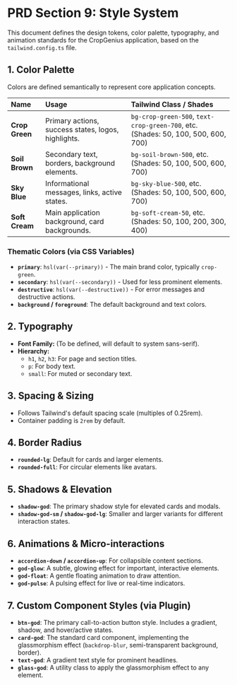 # PRD Section 9: Style System

This document defines the design tokens, color palette, typography, and animation standards for the CropGenius application, based on the `tailwind.config.ts` file.

## 1. Color Palette

Colors are defined semantically to represent core application concepts.

| Name | Usage | Tailwind Class / Shades |
| :--- | :--- | :--- |
| **Crop Green** | Primary actions, success states, logos, highlights. | `bg-crop-green-500`, `text-crop-green-700`, etc. (Shades: 50, 100, 500, 600, 700) |
| **Soil Brown** | Secondary text, borders, background elements. | `bg-soil-brown-500`, etc. (Shades: 50, 100, 500, 600, 700) |
| **Sky Blue** | Informational messages, links, active states. | `bg-sky-blue-500`, etc. (Shades: 50, 100, 500, 600, 700) |
| **Soft Cream** | Main application background, card backgrounds. | `bg-soft-cream-50`, etc. (Shades: 50, 100, 200, 300, 400) |

### Thematic Colors (via CSS Variables)
-   **`primary`**: `hsl(var(--primary))` - The main brand color, typically `crop-green`.
-   **`secondary`**: `hsl(var(--secondary))` - Used for less prominent elements.
-   **`destructive`**: `hsl(var(--destructive))` - For error messages and destructive actions.
-   **`background` / `foreground`**: The default background and text colors.

## 2. Typography

-   **Font Family:** (To be defined, will default to system sans-serif).
-   **Hierarchy:**
    -   `h1`, `h2`, `h3`: For page and section titles.
    -   `p`: For body text.
    -   `small`: For muted or secondary text.

## 3. Spacing & Sizing

-   Follows Tailwind's default spacing scale (multiples of 0.25rem).
-   Container padding is `2rem` by default.

## 4. Border Radius

-   **`rounded-lg`**: Default for cards and larger elements.
-   **`rounded-full`**: For circular elements like avatars.

## 5. Shadows & Elevation

-   **`shadow-god`**: The primary shadow style for elevated cards and modals.
-   **`shadow-god-sm` / `shadow-god-lg`**: Smaller and larger variants for different interaction states.

## 6. Animations & Micro-interactions

-   **`accordion-down` / `accordion-up`**: For collapsible content sections.
-   **`god-glow`**: A subtle, glowing effect for important, interactive elements.
-   **`god-float`**: A gentle floating animation to draw attention.
-   **`god-pulse`**: A pulsing effect for live or real-time indicators.

## 7. Custom Component Styles (via Plugin)

-   **`btn-god`**: The primary call-to-action button style. Includes a gradient, shadow, and hover/active states.
-   **`card-god`**: The standard card component, implementing the glassmorphism effect (`backdrop-blur`, semi-transparent background, border).
-   **`text-god`**: A gradient text style for prominent headlines.
-   **`glass-god`**: A utility class to apply the glassmorphism effect to any element.

